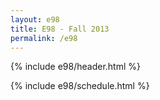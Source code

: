 ```yaml
---
layout: e98
title: E98 - Fall 2013
permalink: /e98
---
```


{% include e98/header.html %}

{% include e98/schedule.html %}
